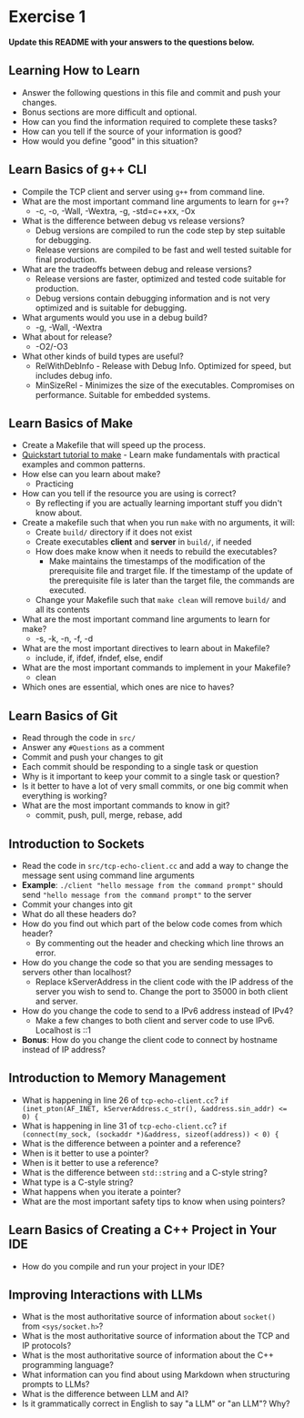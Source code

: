 # Exercise 1

**Update this README with your answers to the questions below.**

## Learning How to Learn

- Answer the following questions in this file and commit and push your changes.
- Bonus sections are more difficult and optional.
- How can you find the information required to complete these tasks?
- How can you tell if the source of your information is good?
- How would you define "good" in this situation?

## Learn Basics of g++ CLI

- Compile the TCP client and server using `g++` from command line.
- What are the most important command line arguments to learn for `g++`?
  * -c, -o, -Wall, -Wextra, -g, -std=c++xx, -Ox
- What is the difference between debug vs release versions?
  * Debug versions are compiled to run the code step by step suitable for debugging.
  * Release versions are compiled to be fast and well tested suitable for final production.
- What are the tradeoffs between debug and release versions?
  * Release versions are faster, optimized and tested code suitable for production.
  * Debug versions contain debugging information and is not very optimized and is suitable for debugging.
- What arguments would you use in a debug build?
  * -g, -Wall, -Wextra
- What about for release?
  * -O2/-O3
- What other kinds of build types are useful?
  * RelWithDebInfo - Release with Debug Info. Optimized for speed, but includes debug info.
  * MinSizeRel - Minimizes the size of the executables. Compromises on performance. Suitable for embedded systems.

## Learn Basics of Make

- Create a Makefile that will speed up the process.
- [Quickstart tutorial to make](https://makefiletutorial.com/) - Learn make 
  fundamentals with practical examples and common patterns.
- How else can you learn about make?
  * Practicing
- How can you tell if the resource you are using is correct?
  * By reflecting if you are actually learning important stuff you didn't know about.
- Create a makefile such that when you run `make` with no arguments, it will:
  - Create `build/` directory if it does not exist
  - Create executables **client** and **server** in `build/`, if needed
  - How does make know when it needs to rebuild the executables?
    * Make maintains the timestamps of the modification of the prerequisite file and trarget file. If the timestamp of the update of the prerequisite file is later than the target file, the commands are executed.
  - Change your Makefile such that `make clean` will remove `build/` and all
    its contents
- What are the most important command line arguments to learn for make?
  * -s, -k, -n, -f, -d
- What are the most important directives to learn about in Makefile?
  * include, if, ifdef, ifndef, else, endif
- What are the most important commands to implement in your Makefile?
  * clean
- Which ones are essential, which ones are nice to haves?

## Learn Basics of Git

- Read through the code in `src/`
- Answer any `#Questions` as a comment
- Commit and push your changes to git
- Each commit should be responding to a single task or question
- Why is it important to keep your commit to a single task or question?
- Is it better to have a lot of very small commits, or one big commit when 
  everything is working?
- What are the most important commands to know in git?
  * commit, push, pull, merge, rebase, add

## Introduction to Sockets

- Read the code in `src/tcp-echo-client.cc` and add a way to change the 
  message sent using command line arguments
- **Example**: `./client "hello message from the command prompt"` should send
  `"hello message from the command prompt"` to the server
- Commit your changes into git
- What do all these headers do?
- How do you find out which part of the below code comes from which header?
  * By commenting out the header and checking which line throws an error.
- How do you change the code so that you are sending messages to servers
  other than localhost?
    * Replace kServerAddress in the client code with the IP address of the server you wish to send to. Change the port to 35000 in both client and server. 
- How do you change the code to send to a IPv6 address instead of IPv4?
  * Make a few changes to both client and server code to use IPv6. Localhost is ::1
- **Bonus**: How do you change the client code to connect by hostname instead
  of IP address?
  
## Introduction to Memory Management

- What is happening in line 26 of `tcp-echo-client.cc`? 
  `if (inet_pton(AF_INET, kServerAddress.c_str(), &address.sin_addr) <= 0) {`
- What is happening in line 31 of `tcp-echo-client.cc`?
  `if (connect(my_sock, (sockaddr *)&address, sizeof(address)) < 0) {`
- What is the difference between a pointer and a reference?
- When is it better to use a pointer?
- When is it better to use a reference?
- What is the difference between `std::string` and a C-style string?
- What type is a C-style string?
- What happens when you iterate a pointer?
- What are the most important safety tips to know when using pointers?

## Learn Basics of Creating a C++ Project in Your IDE

- How do you compile and run your project in your IDE?

## Improving Interactions with LLMs

- What is the most authoritative source of information about `socket()`
  from `<sys/socket.h>`?
- What is the most authoritative source of information about the TCP and IP
  protocols?
- What is the most authoritative source of information about the C++
  programming language?
- What information can you find about using Markdown when structuring prompts 
  to LLMs?
- What is the difference between LLM and AI?
- Is it grammatically correct in English to say "a LLM" or "an LLM"? Why?
